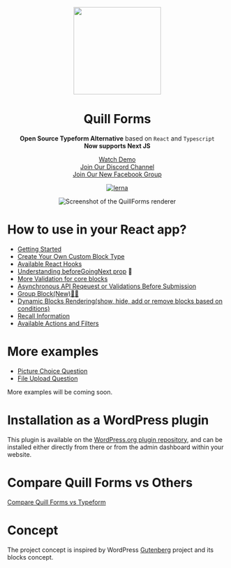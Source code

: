 <p align="center">
  <img style="width:200px" src="https://quillforms.com/wp-content/uploads/2021/10/cropped-quillforms-png-loog-1.png" />
</p>
<h1 align="center">Quill Forms</h1>
<div align="center">

**Open Source Typeform Alternative**  based on `React` and `Typescript` <br>
**Now supports Next JS**

[Watch Demo](https://quillforms.com/quillforms/my-first-form/) <br>
[Join Our Discord Channel](https://discord.gg/a5PDrzu8dE)  <br>
[Join Our New Facebook Group](https://facebook.com/groups/quillforms/) 

[![lerna](https://img.shields.io/badge/maintained%20with-lerna-cc00ff.svg)](https://lerna.js.org)

![Screenshot of the QuillForms renderer](https://quillforms.com/wp-content/uploads/2021/10/frame_generic_light-3.png)
</div>

# How to use in your React app?

- [Getting Started](/react-docs/get-started.md)
- [Create Your Own Custom Block Type](/react-docs/create-your-own-custom-block-type.md)
- [Available React Hooks](/react-docs/available-react-hooks.md)
- [Understanding beforeGoingNext prop](/react-docs/beforeGoingNext.md) 🚀
- [More Validation for core blocks](/react-docs/core-blocks-validation.md)
- [Asynchronous API Reqeuest or Validations Before Submission](/react-docs/async-requests.md)
- [Group Block(New)🚀🚀](/react-docs/group-block.md)
- [Dynamic Blocks Rendering(show, hide, add or remove blocks based on conditions)](/react-docs/conditional-blocks-rendering.md)
- [Recall Information](/react-docs/recall-information.md)
- [Available Actions and Filters](/react-docs/available-actions-and-filters.md)

# More examples
- [Picture Choice Question](https://codesandbox.io/s/quill-forms-picture-choice-question-gxlmqy)
- [File Upload Question](https://codesandbox.io/s/quill-forms-file-block-question-xr1onh)

More examples will be coming soon.

# Installation as a WordPress plugin
This plugin is available on the [WordPress.org plugin repository](https://wordpress.org/plugins/quillforms), and can be installed either directly from there or from the admin dashboard within your website.

# Compare Quill Forms vs Others
[Compare Quill Forms vs Typeform](https://quillforms.com/typeform-alternative)


# Concept
The project concept is inspired by WordPress [Gutenberg](https://github.com/WordPress/gutenberg) project and its blocks concept.
